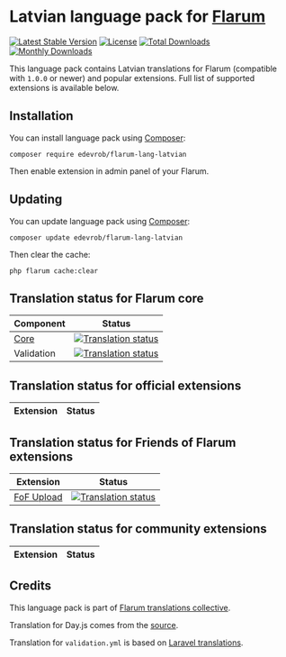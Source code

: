 # Latvian language pack for [Flarum](https://flarum.org/)

[![Latest Stable Version](https://img.shields.io/packagist/v/edevrob/flarum-lang-latvian?color=success&label=stable)](https://packagist.org/packages/edevrob/flarum-lang-latvian) 
[![License](https://img.shields.io/github/license/edevrob/flarum-lang-latvian)](https://packagist.org/packages/edevrob/flarum-lang-latvian) 
[![Total Downloads](https://img.shields.io/packagist/dt/edevrob/flarum-lang-latvian)](https://packagist.org/packages/edevrob/flarum-lang-latvian/stats) 
[![Monthly Downloads](https://img.shields.io/packagist/dm/edevrob/flarum-lang-latvian)](https://packagist.org/packages/edevrob/flarum-lang-latvian/stats) 

This language pack contains Latvian translations for Flarum (compatible with `1.0.0` or newer) and popular extensions. Full list of supported extensions is available below.


## Installation

You can install language pack using [Composer](https://getcomposer.org/):

```console
composer require edevrob/flarum-lang-latvian
```

Then enable extension in admin panel of your Flarum.


## Updating

You can update language pack using [Composer](https://getcomposer.org/):

```console
composer update edevrob/flarum-lang-latvian
```

Then clear the cache:

```console
php flarum cache:clear
```


## Translation status for Flarum core

| Component | Status |
| --- | --- |
| [Core](https://github.com/flarum/core) | [![Translation status](https://weblate.rob006.net/widgets/flarum/lv/core/svg-badge.svg)](https://weblate.rob006.net/projects/flarum/core/lv/) |
| Validation | [![Translation status](https://weblate.rob006.net/widgets/flarum/lv/validation/svg-badge.svg)](https://weblate.rob006.net/projects/flarum/validation/lv/) |


## Translation status for official extensions

<!-- flarum-extensions-list-start -->

| Extension | Status |
| --- | --- |

<!-- flarum-extensions-list-stop -->


## Translation status for Friends of Flarum extensions

<!-- fof-extensions-list-start -->

| Extension | Status |
| --- | --- |
| [FoF Upload](https://github.com/FriendsOfFlarum/upload) | [![Translation status](https://weblate.rob006.net/widgets/flarum/lv/fof-upload/svg-badge.svg)](https://weblate.rob006.net/projects/flarum/fof-upload/lv/) |

<!-- fof-extensions-list-stop -->


## Translation status for community extensions

<!-- various-extensions-list-start -->

| Extension | Status |
| --- | --- |

<!-- various-extensions-list-stop -->


## Credits

This language pack is part of [Flarum translations collective](https://github.com/rob006-software/flarum-translations).

Translation for Day.js comes from the [source](https://github.com/iamkun/dayjs/blob/v1.10.4/src/locale/lv.js).

Translation for `validation.yml` is based on [Laravel translations](https://github.com/Laravel-Lang/lang/blob/8.1.3/src/lv/validation.php).
